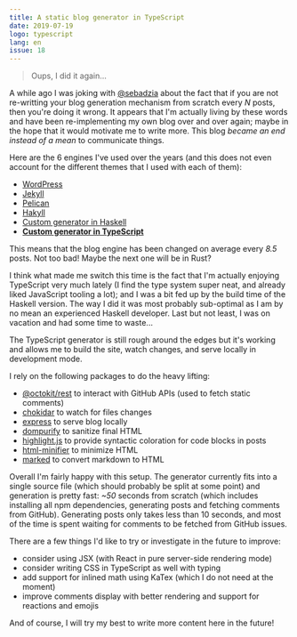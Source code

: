 ```yaml
---
title: A static blog generator in TypeScript
date: 2019-07-19
logo: typescript
lang: en
issue: 18
---
```


> Oups, I did it again...

A while ago I was joking with [@sebadzia](https://twitter.com/sebadzia) about
the fact that if you are not re-writting your blog generation mechanism from
scratch every *N* posts, then you're doing it wrong. It appears that I'm
actually living by these words and have been re-implementing my own blog over
and over again; maybe in the hope that it would motivate me to write more. This
blog *became an end instead of a mean* to communicate things.

Here are the 6 engines I've used over the years (and this does not even account
for the different themes that I used with each of them):

* [WordPress](https://wordpress.org/)
* [Jekyll](https://jekyllrb.com/)
* [Pelican](https://blog.getpelican.com/)
* [Hakyll](https://jaspervdj.be/hakyll/)
* [Custom generator in Haskell](https://github.com/remusao/remusao.github.io/tree/diy)
* [**Custom generator in TypeScript**](https://github.com/remusao/remusao.github.io/tree/diy-ts)

This means that the blog engine has been changed on average every *8.5* posts.
Not too bad! Maybe the next one will be in Rust?

I think what made me switch this time is the fact that I'm actually enjoying
TypeScript very much lately (I find the type system super neat, and already
liked JavaScript tooling a lot); and I was a bit fed up by the build time of
the Haskell version. The way I did it was most probably sub-optimal as I am by
no mean an experienced Haskell developer. Last but not least, I was on vacation
and had some time to waste...

The TypeScript generator is still rough around the edges but it's working and
allows me to build the site, watch changes, and serve locally in development
mode.

I rely on the following packages to do the heavy lifting:

* [@octokit/rest](https://www.npmjs.com/package/@octokit/rest) to interact with GitHub APIs (used to fetch static comments)
* [chokidar](https://www.npmjs.com/package/chokidar) to watch for files changes
* [express](https://www.npmjs.com/package/express) to serve blog locally
* [dompurify](https://www.npmjs.com/package/dompurify) to sanitize final HTML
* [highlight.js](https://www.npmjs.com/package/highlight.js) to provide syntactic coloration for code blocks in posts
* [html-minifier](https://www.npmjs.com/package/html-minifier) to minimize HTML
* [marked](https://www.npmjs.com/package/marked) to convert markdown to HTML

Overall I'm fairly happy with this setup. The generator currently fits into a
single source file (which should probably be split at some point) and generation
is pretty fast: *~50* seconds from scratch (which includes installing all npm
dependencies, generating posts and fetching comments from GitHub). Generating
posts only takes less than 10 seconds, and most of the time is spent waiting
for comments to be fetched from GitHub issues.

There are a few things I'd like to try or investigate in the future to improve:

* consider using JSX (with React in pure server-side rendering mode)
* consider writing CSS in TypeScript as well with typing
* add support for inlined math using KaTex (which I do not need at the moment)
* improve comments display with better rendering and support for reactions and emojis

And of course, I will try my best to write more content here in the future!
